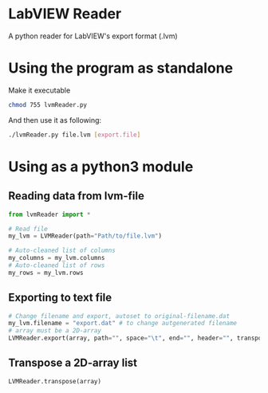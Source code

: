 # LabVIEW Reader
A python reader for LabVIEW's export format (.lvm)

# Using the program as standalone
Make it executable
```bash
chmod 755 lvmReader.py
```
And then use it as following:
```bash
./lvmReader.py file.lvm [export.file]
```

# Using as a python3 module
## Reading data from lvm-file
```python
from lvmReader import *

# Read file
my_lvm = LVMReader(path="Path/to/file.lvm")

# Auto-cleaned list of columns
my_columns = my_lvm.columns
# Auto-cleaned list of rows
my_rows = my_lvm.rows
```
## Exporting to text file
```python
# Change filename and export, autoset to original-filename.dat
my_lvm.filename = "export.dat" # to change autgenerated filename
# array must be a 2D-array
LVMReader.export(array, path="", space="\t", end="", header="", transposed=False)
```

## Transpose a 2D-array list
```python
LVMReader.transpose(array)
```
